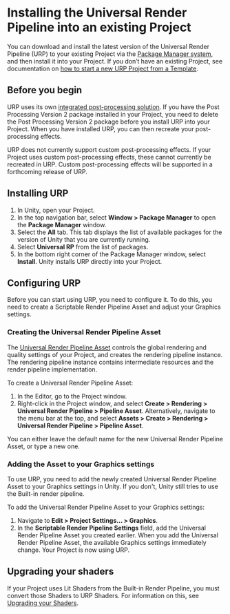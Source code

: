 # Installing the Universal Render Pipeline into an existing Project

You can download and install the latest version of the Universal Render Pipeline (URP) to your existing Project via the [Package Manager system](https://docs.unity3d.com/Packages/com.unity.package-manager-ui@latest/index.html), and then install it into your Project. If you don’t have an existing Project, see documentation on [how to start a new URP Project from a Template](creating-a-new-project-with-urp.md).

## Before you begin

URP uses its own [integrated post-processing solution](integration-with-post-processing.md). If you have the Post Processing Version 2 package installed in your Project, you need to delete the Post Processing Version 2 package before you install URP into your Project. When you have installed URP, you can then recreate your post-processing effects.

URP does not currently support custom post-processing effects. If your Project uses custom post-processing effects, these cannot currently be recreated in URP. Custom post-processing effects will be supported in a forthcoming release of URP.

## Installing URP

1. In Unity, open your Project. 
2. In the top navigation bar, select __Window > Package Manager__ to open the __Package Manager__ window.
3. Select the __All__ tab. This tab displays the list of available packages for the version of Unity that you are currently running.
4. Select **Universal RP** from the list of packages.
5. In the bottom right corner of the Package Manager window, select __Install__. Unity installs URP directly into your Project.

## Configuring URP 

Before you can start using URP, you need to configure it. To do this, you need to create a Scriptable Render Pipeline Asset and adjust your Graphics settings. 

### Creating the Universal Render Pipeline Asset

The [Universal Render Pipeline Asset](universalrp-asset.md) controls the global rendering and quality settings of your Project, and creates the rendering pipeline instance. The rendering pipeline instance contains intermediate resources and the render pipeline implementation.  

To create a Universal Render Pipeline Asset:

1. In the Editor, go to the Project window.
2. Right-click in the Project window, and select  __Create > Rendering > Universal Render Pipeline > Pipeline Asset__. Alternatively, navigate to the menu bar at the top, and select __Assets > Create > Rendering > Universal Render Pipeline > Pipeline Asset__.

You can either leave the default name for the new Universal Render Pipeline Asset, or type a new one.


### Adding the Asset to your Graphics settings

To use URP, you need to add the newly created Universal Render Pipeline Asset to your Graphics settings in Unity. If you don't, Unity still tries to use the Built-in render pipeline.

To add the Universal Render Pipeline Asset to your Graphics settings:


1. Navigate to __Edit > Project Settings... > Graphics__. 
2. In the __Scriptable Render Pipeline Settings__ field, add the Universal Render Pipeline Asset you created earlier. When you add the Universal Render Pipeline Asset, the available Graphics settings immediately change. Your Project is now using URP.

## Upgrading your shaders

If your Project uses Lit Shaders from the Built-in Render Pipeline, you must convert those Shaders to URP Shaders. For information on this, see [Upgrading your Shaders](upgrading-your-shaders.md).
